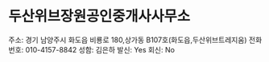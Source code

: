 # 두산위브장원공인중개사사무소

주소: 경기 남양주시 화도읍 비룡로 180,상가동 B107호(화도읍,두산위브트레지움)
전화번호: 010-4157-8842
성함: 김은하
발신: Yes
회신: No